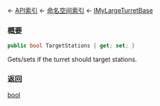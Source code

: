 ← [API索引](Api-Index) ← [命名空间索引](Namespace-Index) ← [IMyLargeTurretBase](Sandbox.ModAPI.Ingame.IMyLargeTurretBase)

### 概要

```csharp
public bool TargetStations { get; set; }
```

Gets/sets if the turret should target stations.

### 返回

[bool](https://docs.microsoft.com/en-us/dotnet/api/System.Boolean?view=netframework-4.6)

